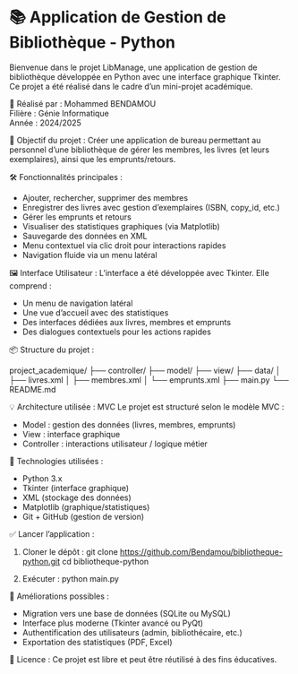 
# 📚 Application de Gestion de Bibliothèque - Python

Bienvenue dans le projet LibManage, une application de gestion de bibliothèque développée en Python avec une interface graphique Tkinter. Ce projet a été réalisé dans le cadre d’un mini-projet académique.

🧑 Réalisé par :
Mohammed BENDAMOU  
Filière : Génie Informatique  
Année : 2024/2025

🎯 Objectif du projet :
Créer une application de bureau permettant au personnel d’une bibliothèque de gérer les membres, les livres (et leurs exemplaires), ainsi que les emprunts/retours.

🛠 Fonctionnalités principales :
- Ajouter, rechercher, supprimer des membres
- Enregistrer des livres avec gestion d’exemplaires (ISBN, copy_id, etc.)
- Gérer les emprunts et retours
- Visualiser des statistiques graphiques (via Matplotlib)
- Sauvegarde des données en XML
- Menu contextuel via clic droit pour interactions rapides
- Navigation fluide via un menu latéral

🖼 Interface Utilisateur :
L’interface a été développée avec Tkinter. Elle comprend :
- Un menu de navigation latéral
- Une vue d’accueil avec des statistiques
- Des interfaces dédiées aux livres, membres et emprunts
- Des dialogues contextuels pour les actions rapides

📦 Structure du projet :

project_academique/
├── controller/
├── model/
├── view/
├── data/
│   ├── livres.xml
│   ├── membres.xml
│   └── emprunts.xml
├── main.py
└── README.md

💡 Architecture utilisée : MVC
Le projet est structuré selon le modèle MVC :
- Model : gestion des données (livres, membres, emprunts)
- View : interface graphique
- Controller : interactions utilisateur / logique métier

🔧 Technologies utilisées :
- Python 3.x
- Tkinter (interface graphique)
- XML (stockage des données)
- Matplotlib (graphique/statistiques)
- Git + GitHub (gestion de version)

✅ Lancer l’application :
1. Cloner le dépôt :
   git clone https://github.com/Bendamou/bibliotheque-python.git
   cd bibliotheque-python

2. Exécuter :
   python main.py

📌 Améliorations possibles :
- Migration vers une base de données (SQLite ou MySQL)
- Interface plus moderne (Tkinter avancé ou PyQt)
- Authentification des utilisateurs (admin, bibliothécaire, etc.)
- Exportation des statistiques (PDF, Excel)

📃 Licence :
Ce projet est libre et peut être réutilisé à des fins éducatives.
